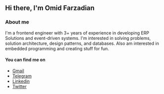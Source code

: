 ## Hi there, I'm Omid Farzadian

### About me
I'm a frontend engineer with 3+ years of experience in developing ERP Solutions and event-driven systems. I'm interested in solving problems, solution architecture, design patterns, and databases. Also am interested in embedded programming and creating stuff for fun.

#### You can find me on
- [Gmail](mailto:farzadian.omid@gmail.com)
- [Telegram](https://telegram.me/omidfarzadian)
- [Linkedin](https://www.linkedin.com/in/omidfarzadian)
- [Twitter](https://twitter.com/omidfarzadian)
